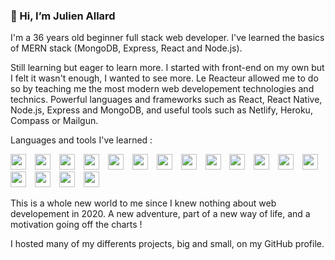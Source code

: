 ### 👋 Hi, I’m Julien Allard

I'm a 36 years old beginner full stack web developer. I've learned the basics of MERN stack (MongoDB, Express, React and Node.js).

Still learning but eager to learn more. I started with front-end on my own but I felt it wasn't enough, I wanted to see more. Le Reacteur allowed me to do so by teaching me the most modern web developement technologies and technics. Powerful languages and frameworks such as React, React Native, Node.js, Express and MongoDB, and useful tools such as Netlify, Heroku, Compass or Mailgun.

Languages and tools I've learned :

<img width="25px" style="margin-right: 10px" src="https://cdn.jsdelivr.net/gh/devicons/devicon/icons/html5/html5-original.svg"/>
<img width="25px" style="margin-right: 10px" src="https://cdn.jsdelivr.net/gh/devicons/devicon/icons/css3/css3-original.svg"/>
<img width="25px" style="margin-right: 10px" src="https://cdn.jsdelivr.net/gh/devicons/devicon/icons/sass/sass-original.svg"/>
<img width="25px" style="margin-right: 10px" src="https://cdn.jsdelivr.net/gh/devicons/devicon/icons/javascript/javascript-original.svg"/>
<img width="25px" style="margin-right: 10px" src="https://cdn.jsdelivr.net/gh/devicons/devicon/icons/react/react-original.svg"/>
<img width="25px" style="margin-right: 10px" src="https://cdn.jsdelivr.net/gh/devicons/devicon/icons/express/express-original-wordmark.svg"/>
<img width="25px" style="margin-right: 10px" src="https://cdn.jsdelivr.net/gh/devicons/devicon/icons/mongodb/mongodb-original.svg"/>
<img width="25px" style="margin-right: 10px" src="https://cdn.jsdelivr.net/gh/devicons/devicon/icons/nodejs/nodejs-original.svg"/>
<img width="25px" style="margin-right: 10px" src="https://cdn.jsdelivr.net/gh/devicons/devicon/icons/vscode/vscode-original.svg"/>
<img width="25px" style="margin-right: 10px" src="https://cdn.jsdelivr.net/gh/devicons/devicon/icons/git/git-original.svg"/>
<img width="25px" style="margin-right: 10px" src="https://cdn.jsdelivr.net/gh/devicons/devicon/icons/github/github-original.svg"/>
<img width="25px" style="margin-right: 10px" src="https://cdn.jsdelivr.net/gh/devicons/devicon/icons/figma/figma-original.svg"/>
<img width="25px" style="margin-right: 10px" src="https://cdn.worldvectorlogo.com/logos/netlify.svg"/>
<img width="25px" style="margin-right: 10px" src="https://cdn.jsdelivr.net/gh/devicons/devicon/icons/heroku/heroku-original.svg"/>
<img width="25px" style="margin-right: 10px" src="https://cdn.jsdelivr.net/gh/devicons/devicon/icons/npm/npm-original-wordmark.svg"/>
<img width="25px" style="margin-right: 10px" src="https://cdn.jsdelivr.net/gh/devicons/devicon/icons/yarn/yarn-original.svg"/>
<img width="25px" style="margin-right: 10px" src="https://cdn.jsdelivr.net/gh/devicons/devicon/icons/slack/slack-original.svg"/>

This is a whole new world to me since I knew nothing about web developement in 2020.
A new adventure, part of a new way of life, and a motivation going off the charts !

I hosted many of my differents projects, big and small, on my GitHub profile.
